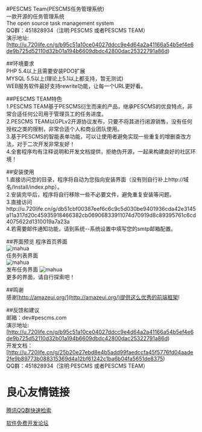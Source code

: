 #PESCMS Team(PESCMS任务管理系统)  
一款开源的任务管理系统  
The open source task management system  
QQ群：451828934（注明:PESCMS 或者PESCMS TEAM）      
演示地址:[http://u.720life.cn/g/b95c51a10ce04027ddcc9e4d64a2a41166a54b5ef4e6de9b725d52110d32b01a194b6609dbdc42800dac25322791a86d)   
  
##环境要求  
PHP 5.4以上且需要安装PDO扩展  
MYSQL 5.5以上(理论上5.1以上都支持，暂无测试)  
WEB服务软件最好支持rewrite功能，让每一个URL更好看。  
  
##PESCMS TEAM特色  
1.PESCMS TEAM基于PESCMS衍生而来的产品，继承PESCMS的优良特点，非常合适任何公司用于管理员工的任务进度。  
2.PESCMS TEAM以GPLv2开源协议发布，只要不将其进行闭源销售，没有任何授权之类的限制，非常合适个人和商业团队使用。  
3.基于PESCMS的智能表单功能，可以让使用者避免实现一些重复的增删查改方法，对于二次开发非常友好！  
4.全套程序均有注释说明和开发文档提供，拒绝伪开源，一起来构建良好的社区环境！  
  
##安装使用  
1.直接访问您的目录，程序将自动为您指向安装界面（没有则自行补上http://域名/Install/index.php）。  
2.安装完毕后，程序将自行移除一些不必要文件，避免重复安装等问题。  
3.直接访问http://u.720life.cn/g/db51cbf00387eef6c6c9c5d030be9401936cda42e3145a11a317d20c45935918466382cb06906833911074d70919d8c89395761c6cd4075622d1310019a7a23a   
4.若需要邮件通知功能，请到系统--系统设置中填写您的smtp邮箱配置。  
  
##界面预览
程序首页界面  
 ![mahua](http://ww3.sinaimg.cn/large/d2d33fbfgw1erb7f7c1f7j21kw0vj0z8.jpg)  
任务列表界面  
 ![mahua](http://ww4.sinaimg.cn/large/d2d33fbfgw1erb7eqojw1j21kw0r2wp2.jpg)  
发布任务界面
 ![mahua](http://ww2.sinaimg.cn/large/d2d33fbfgw1erb7eopla2j21kw1hadn0.jpg)  
更多的界面，请自行探索吧！  
  
##鸣谢  
感谢[http://amazeui.org/](http://amazeui.org/)提供这么优秀的前端框架!  
  
##反馈和建议  
邮箱：dev#pescms.com  
演示地址:[http://u.720life.cn/g/b95c51a10ce04027ddcc9e4d64a2a41166a54b5ef4e6de9b725d52110d32b01a194b6609dbdc42800dac25322791a86d)   
开发文档：[http://u.720life.cn/g/25b20e27ebd8e4b5add99faedccfa45f5776fd04aade2fe9b89773b088315369d4a12bf61242c1ba6b04fa5651de8375)   
QQ群：451828934（注明:PESCMS 或者PESCMS TEAM）     



 # 良心友情链接

[腾讯QQ群快速检索](http://u.720life.cn/s/8cf73f7c)

[软件免费开发论坛](http://u.720life.cn/s/bbb01dc0)